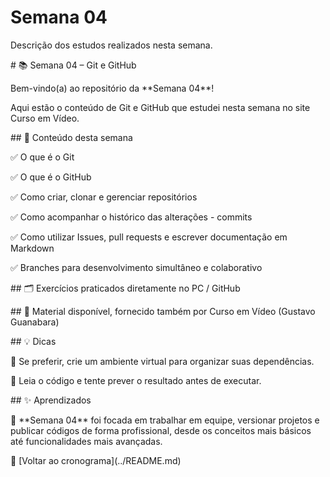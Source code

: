 # Semana 04

Descrição dos estudos realizados nesta semana.



\# 📚 Semana 04 – Git e GitHub



Bem-vindo(a) ao repositório da \*\*Semana 04\*\*!



Aqui estão o conteúdo de Git e GitHub que estudei nesta semana no site Curso em Vídeo.



\## 📌 Conteúdo desta semana



✅ O que é o Git



✅ O que é o GitHub



✅ Como criar, clonar e gerenciar repositórios



✅ Como acompanhar o histórico das alterações - commits



✅ Como utilizar Issues, pull requests e escrever documentação em Markdown



✅ Branches para desenvolvimento simultâneo e colaborativo



\## 🗂️ Exercícios praticados diretamente no PC / GitHub



\## 🚀 Material disponível, fornecido também por Curso em Vídeo (Gustavo Guanabara)



\## 💡 Dicas



🔹 Se preferir, crie um ambiente virtual para organizar suas dependências.



🔹 Leia o código e tente prever o resultado antes de executar.



\## ✨ Aprendizados



📖 \*\*Semana 04\*\* foi focada em trabalhar em equipe, versionar projetos e publicar códigos de forma profissional, desde os conceitos mais básicos até funcionalidades mais avançadas.



🔗 \[Voltar ao cronograma](../README.md)

